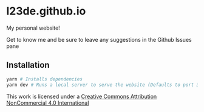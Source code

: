 # l23de.github.io

My personal website!

Get to know me and be sure to leave any suggestions in the Github Issues pane

## Installation

```bash
yarn # Installs dependencies
yarn dev # Runs a local server to serve the website (Defaults to port 3000)
```

This work is licensed under a [Creative Commons Attribution NonCommercial 4.0 International](https://creativecommons.org/licenses/by-nc/4.0/)